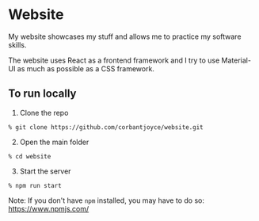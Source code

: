 # Website

My website showcases my stuff and allows me to practice my software skills.

The website uses React as a frontend framework and I try to use Material-UI as much as possible as a CSS framework.

## To run locally

1. Clone the repo
```
% git clone https://github.com/corbantjoyce/website.git
```

2. Open the main folder
```
% cd website
```

3. Start the server
```
% npm run start
```

Note: If you don't have `npm` installed, you may have to do so: https://www.npmjs.com/
